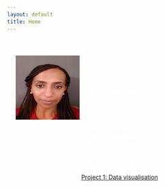 ```yaml
---
layout: default
title: Home
---
```

<div style="background: url('https://github.com/yourusername/yourrepositoryname/blob/main/sunset.jpg?raw=true') no-repeat center center/cover; padding: 40px 20px; color: white; text-align: center;">
<div style="display: flex; align-items: center;">
  <img src="https://github.com/tes2sara/sara_tesfamariam/blob/main/Profile.jpg?raw=true" alt="Profile Picture" style="height: 150px; width:150px; boarder-radius:50%; margin-right: 20px;">
  <div style="display: flex; flex-direction: column; justify-content: center; padding-top: 30px;">
    <h1 style="font-size: 18px; margin: 0;">Sara Tesfamariam</h1>
    <p style="font-size: 13px; margin: 0;">Aspiring Data Scientist</p>
  </div>
</div>

## About Me

## Projects
- [Project 1: Data visualisation](project1.md)

  
  



